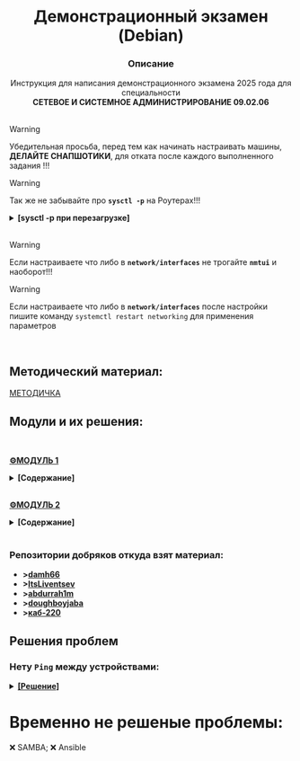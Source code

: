 # <div align="center"><strong>Демонстрационный экзамен (Debian)</strong></div>
### <div align="center"><strong>Описание</strong> </div>
<div align="center">Инструкция для написания демонстрационного экзамена 2025 года для специальности</div> <div align="center"><strong>СЕТЕВОЕ И СИСТЕМНОЕ АДМИНИСТРИРОВАНИЕ 09.02.06</strong></div>
</br>

>[!WARNING]
>Убедительная просьба, перед тем как начинать настраивать машины, **ДЕЛАЙТЕ СНАПШОТИКИ**, для отката после каждого выполненного задания !!!

>[!WARNING]
>Так же не забывайте про **`sysctl -p`** на Роутерах!!!

<details>
  <summary><strong>[sysctl -p при перезагрузке]</strong></summary> 
  
>```
>echo net.ipv4.ip_forward=1 > /etc/sysctl.conf
>
>sudo tee /etc/systemd/system/sysctl-p.service > /dev/null <<EOF
>
>[Unit]
>Description=Apply sysctl settings
>After=network.target
>
>[Service]
>Type=oneshot
>ExecStart=/sbin/sysctl -p
>
>[Install]
>WantedBy=multi-user.target
>EOF
>
>sudo systemctl daemon-reload
>sudo systemctl enable sysctl-p.service
>sudo systemctl start sysctl-p.service
>```
</details>
</br>

>[!WARNING]
>Если настраиваете что либо в **`network/interfaces`** не трогайте **`nmtui`** и наоборот!!!

>[!WARNING]
>Если настраиваете что либо в **`network/interfaces`** после настройки пишите команду `systemctl restart networking` для применения параметров

</br>

## Методический материал: 

[МЕТОДИЧКА](https://github.com/Flicks1383/Demo2025_debian/blob/main/NGINX.pdf)


## Модули и их решения: 

</br>

**[⚙️МОДУЛЬ 1](https://github.com/Flicks1383/Demo2025_debian/blob/main/Module1/README.md "Удачи!")** 
<details>
  <summary><strong>[Содержание]</strong></summary> 
  
  1. **[Произведите _базовую настройку_ устройств](https://github.com/Flicks1383/Demo2025_debian/blob/main/Module1/README.md#%EF%B8%8F-задание-1)**
  
  2. **[Настройка _ISP_](https://github.com/Flicks1383/Demo2025_debian/blob/main/Module1/README.md#%EF%B8%8F-задание-2)**
  
  3. **[Создание _ЛОКАЛЬНЫХ_ учетных записей](https://github.com/Flicks1383/Demo2025_debian/blob/main/Module1/README.md#%EF%B8%8F-задание-3)**
  
  4. **[Настройте на интерфейсе _HQ-RTR_ в сторону офиса _HQ_ виртуальный коммутатор](https://github.com/Flicks1383/Demo2025_debian/blob/main/Module1/README.md#-задание-4)** (В процессе)
   
  5. **[Настройка безопасного удаленного доступа на серверах _HQ-SRV_ и _BR-SRV_](https://github.com/Flicks1383/Demo2025_debian/blob/main/Module1/README.md#%EF%B8%8F-задание-5)**
  
  6. **[Между офисами _HQ_ и _BR_ необходимо сконфигурировать _IP-туннель_](https://github.com/Flicks1383/Demo2025_debian/blob/main/Module1/README.md#%EF%B8%8F-задание-6)**

  7. **[Обеспечьте _ДИНАМИЧЕСКУЮ МАРШРУТИЗАЦИЮ_](https://github.com/Flicks1383/Demo2025_debian/blob/main/Module1/README.md#%EF%B8%8F-задание-7)**

  8. **[Настройка _ДИНАМИЧЕСКОЙ ТРАНСЛЯЦИИ АДРЕСОВ_](https://github.com/Flicks1383/Demo2025_debian/blob/main/Module1/README.md#%EF%B8%8F-задание-8)**

  9. **[Настройка _ПРОТОКОЛА ДИНАМИЧЕСКОЙ КОНФИГУРАЦИИ ХОСТОВ_](https://github.com/Flicks1383/Demo2025_debian/blob/main/Module1/README.md#%EF%B8%8F-задание-9)**

  10. **[Настройка _DNS для офисов HQ и BR_](https://github.com/Flicks1383/Demo2025_debian/blob/main/Module1/README.md#%EF%B8%8F-задание-10)**

  11. **[Настройте _ЧАСОВОЙ ПОЯС_ на всех устройствах, согласно месту проведения экзамена](https://github.com/Flicks1383/Demo2025_debian/blob/main/Module1/README.md#%EF%B8%8F-задание-11)**
    
  </details>

</br>

**[⚙️МОДУЛЬ 2](https://github.com/Flicks1383/Demo2025_debian/blob/main/Module2/README.md#модуль-2 "Ну с богом!")**
<details>
 <summary><strong>[Содержание]</strong></summary> 

1. **[Настройте доменный контроллер _SAMBA_ на машине _BR-SRV_](https://github.com/Flicks1383/Demo2025_debian/tree/main/Module2#задание-1)**
    
2. **[Сконфигурируйте _ФАЙЛОВОЕ ХРАНИЛИЩЕ_](https://github.com/Flicks1383/Demo2025_debian/tree/main/Module2#%EF%B8%8F-задание-2-тестируется)**

3. **[Настройте службу сетевого времени на базе сервиса _CHRONY_](https://github.com/Flicks1383/Demo2025_debian/tree/main/Module2#%EF%B8%8F-задание-3-тестируется)**

4. **[Сконфигурируйте _ANSIBLE_ на сервере BR-SRV](https://github.com/Flicks1383/Demo2025_debian/tree/main/Module2#%EF%B8%8F-задание-4---тестируется)**
    
5. **[Развертывание приложений в _DOCKER_ на сервере BR-SRV](https://github.com/Flicks1383/Demo2025_debian/tree/main/Module2#%EF%B8%8F-задание-5-тестируется)**
    
6. **[На маршрутизаторах сконфигурируйте _СТАТИЧЕСКУЮ ТРАНСЛЯЦИЮ ПОРТОВ_](https://github.com/Flicks1383/Demo2025_debian/tree/main/Module2#%EF%B8%8F-задание-6-тестируется)**

7. **[Запустите сервис _MOODLE_ на сервере _HQ-SRV_:](https://github.com/Flicks1383/Demo2025_debian/tree/main/Module2#%EF%B8%8F-задание-7-тестируется)**

8. **[Настройте веб-сервер _NGINX_ как обратный _ПРОКСИ-СЕРВЕР_ на _HQ-RTR_](https://github.com/Flicks1383/Demo2025_debian/tree/main/Module2#%EF%B8%8F-задание-8)**

9. **[Удобным способом установите приложение _Яндекс Браузере_ для организаций на _HQ-CLI_](https://github.com/Flicks1383/Demo2025_debian/blob/main/Module2/README.md#%EF%B8%8F-задание-9)**
  </details>

</br>

### Репозитории добряков откуда взят материал:
+ **>[damh66](https://github.com/damh66/demo2025)**
+ **>[ItsLiventsev](https://github.com/ItsLiventsev/NetSys_Demo_2025?tab=readme-ov-file)**
+ **>[abdurrah1m](https://github.com/abdurrah1m/DEMO2025/blob/main/README.md)**
+ **>[doughboyjaba](https://github.com/doughboyjaba/demo25)**
+ **>[каб-220](http://каб-220.рф/ru/demo-2025/modul-1/modul-1-1)**

## Решения проблем


### Нету `Ping` между устройствами:

<details>
  <summary><ins><strong>[Решение]</strong></ins></summary> 
  </br>
  
**1.** Сверяем порты с **MAC-адресами** соседних **уст-в**, при этом проверяя **правильно ли настроена адресация сети**.

</br>

**2.** При использовании **`nmtui`** в конфигурационном файле `/etc/network/interfaces` не должно быть никаких лишних записей.
>Что должно быть:
>```
>auto lo
>iface lo inet loopback
>```

</br>

**3.** Проверьте конфигурацию **FRR** маршрутизаторов **HQ** и **BR** убедившись, что все сети видят соседей при помощи команд:
   ```
   show ip ospf neighbor
   show ip route ospf
   ```

</br>


**4.** Если есть снапшоты уст-ва, где сеть всё ещё работало, рекомендую откатиться и произвести выполнение задания снова, внимательно.

</br>


**5.** Включение форварда пакетов:
```
sysctl -p net.ipv4.ip_forward=1
```
  </br>
  
</details>

# Временно не решеные проблемы:
❌ SAMBA;
❌ Ansible
